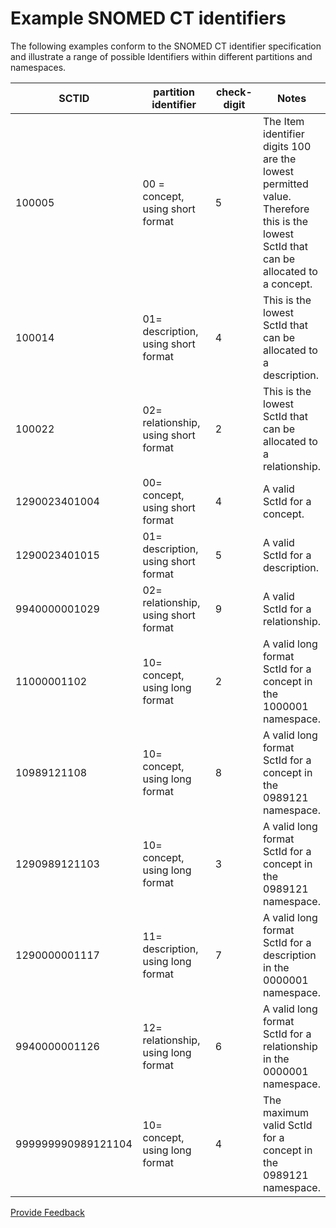 # Example SNOMED CT identifiers

The following examples conform to the SNOMED CT identifier specification and illustrate a range of possible Identifiers within different partitions and namespaces.

<table data-full-width="true"><thead><tr><th width="204.578125">SCTID</th><th width="290.0755615234375">partition identifier</th><th width="111.67529296875">check-digit</th><th>Notes</th></tr></thead><tbody><tr><td>100005</td><td>00 = concept, using short format</td><td>5</td><td>The Item identifier digits 100 are the lowest permitted value. Therefore this is the lowest SctId that can be allocated to a concept.</td></tr><tr><td>100014</td><td>01= description, using short format</td><td>4</td><td>This is the lowest SctId that can be allocated to a description.</td></tr><tr><td>100022</td><td>02= relationship, using short format</td><td>2</td><td>This is the lowest SctId that can be allocated to a relationship.</td></tr><tr><td>1290023401004</td><td>00= concept, using short format</td><td>4</td><td>A valid SctId for a concept.</td></tr><tr><td>1290023401015</td><td>01= description, using short format</td><td>5</td><td>A valid SctId for a description.</td></tr><tr><td>9940000001029</td><td>02= relationship, using short format</td><td>9</td><td>A valid SctId for a relationship.</td></tr><tr><td>11000001102</td><td>10= concept, using long format</td><td>2</td><td>A valid long format SctId for a concept in the 1000001 namespace.</td></tr><tr><td>10989121108</td><td>10= concept, using long format</td><td>8</td><td>A valid long format SctId for a concept in the 0989121 namespace.</td></tr><tr><td>1290989121103</td><td>10= concept, using long format</td><td>3</td><td>A valid long format SctId for a concept in the 0989121 namespace.</td></tr><tr><td>1290000001117</td><td>11= description, using long format</td><td>7</td><td>A valid long format SctId for a description in the 0000001 namespace.</td></tr><tr><td>9940000001126</td><td>12= relationship, using long format</td><td>6</td><td>A valid long format SctId for a relationship in the 0000001 namespace.</td></tr><tr><td>999999990989121104</td><td>10= concept, using long format</td><td>4</td><td>The maximum valid SctId for a concept in the 0989121 namespace.</td></tr></tbody></table>






<a href="https://docs.google.com/forms/d/e/1FAIpQLScTmbZIf0UEQwYDkY27EEWBkaiYkHSbR0_9DmFrMLXoQLyL7Q/viewform?usp=pp_url&entry.1767247133=Release+File+Specification&entry.670899847=Example%20SNOMED%20CT%20identifiers" class="button primary">Provide Feedback</a>

